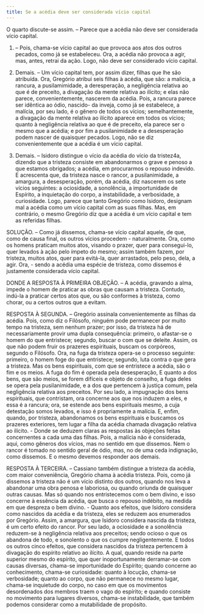 ```yaml
---
title: Se a acédia deve ser considerada vício capital
---
```


O quarto discute-se assim. – Parece que a acédia não deve ser considerada vício capital.  

1. – Pois, chama-se vício capital ao que provoca aos atos dos outros pecados, como já se estabeleceu. Ora, a acédia não provoca a agir, mas, antes, retrai da ação. Logo, não deve ser considerado vício capital.  

2. Demais. – Um vício capital tem, por assim dizer, filhas que lhe são atribuída. Ora, Gregório atribui seis filhas à acédia, que são: a malicia, a rancura, a pusilamimidade, a deresperação, a negligência relativa ao que é de preceito, a divagação da mente relativa ao ilícito; e elas não parece, convenientemente, nascerem da acédia. Pois, a rancura parece ser idêntica ao ódio, nascido- da inveja, como já se estabelece, a malícia, por seu lado, é o gênero de todos os vícios; semelhantemente, a divagação da mente relativa ao ilícito aparece em todos os vícios; quanto à negligência relativa ao que é de preceito, ela parece ser o mesmo que a acédia; e por fim a pusilanimidade e a desesperação podem nascer de quaisquer pecados. Logo, não se diz convenientemente que a acédia é um vício capital.  

3. Demais. – Isidoro distingue o vício da acédia do vício da tristez4a, dizendo que a tristeza consiste em abandonarmos o grave e penoso a que estamos obrigados; a acédia, em procurarmos o repouso indevido. E acrescenta que, da tristeza nasce o rancor, a pusilanimidade, a amargura, a desesperação, porém, da acédia, diz nascerem os sete vícios seguintes: a ociosidade, a sonolência, a importunidade de Espírito, a inquietação do corpo, a instabilidade, a verbosidade, a curiosidade. Logo, parece que tanto Gregório como Isidoro, designam mal a acédia como um vício capital com as suas filhas.  Mas, em contrário, o mesmo Gregório diz que a acédia é um vício capital e tem as referidas filhas.  

SOLUÇÃO. – Como já dissemos, chama-se vício capital aquele, de que, como de causa final, os outros vícios procedem - naturalmente. Ora, como os homens praticam muitos atos, visando o prazer, quer para consegui-lo, quer levados à ação pelo ímpeto do mesmo; assim também fazem, por tristeza, muitos atos, quer para evitá-la, quer arrastados, pelo peso, dela, a agir. Ora, - sendo a acédia uma espécie de tristeza, como dissemos é justamente considerada vício capital. 

DONDE A RESPOSTA À PRIMEIRA OBJEÇÃO. – A acédia, gravando a alma, impede o homem de praticar as obras que causam a tristeza. Contudo, indú-la a praticar certos atos que, ou são conformes à tristeza, como chorar, ou a certos outros que a evitam.  

RESPOSTA À SEGUNDA. – Gregório assinala convenientemente as filhas da acédia. Pois, como diz o Filósofo, ninguém pode permanecer por muito tempo na tristeza, sem nenhum prazer; por isso, da tristeza há de necessariamente provir uma dupla consequência: primeiro, o afastar-se o homem do que entristece; segundo, buscar o com que se deleite. Assim, os que não podem fruir os prazeres espirituais, buscam os corpóreos, segundo o Filósofo. Ora, na fuga da tristeza opera-se o processo seguinte: primeiro, o homem foge do que entristece; segundo, luta contra o que gera a tristeza. Mas os bens espirituais, com que se entristece a acédia, são o fim e os meios. A fuga do fim é operada pela desesperação, E quanto a dos bens, que são meios, se forem difíceis e objeto de conselho, a fuga deles se opera pela pusilanimidade, e a dos que pertencem à justiça comum, pela negligência relativa aos preceitos. Por seu lado, a impugnação dos bens espirituais, que contristam, ora concerne aos que nos induzem a eles, e essa é a rancura; ora, se estende aos bens espirituais mesmo, a cuja detestação somos levados, e isso é propriamente a malícia. E, enfim, quando, por tristeza, abandonamos os bens espirituais e buscamos os prazeres exteriores, tem lugar a filha da acédia chamada divagação relativa ao ilícito. - Donde se deduzem claras as respostas às objeções feitas concernentes a cada uma das filhas. Pois, a malícia não é considerada, aqui, como gêneros dos vícios, mas no sentido em que dissemos. Nem o rancor é tomado no sentido geral de ódio, mas, no de uma ceda indignação, como dissemos. E o mesmo devemos responder aos demais.  

RESPOSTA À TERCEIRA. – Cassiano também distingue a tristeza da acédia, com maior conveniência, Gregório chama à acédia tristeza. Pois, como já dissemos a tristeza não é um vício distinto dos outros, quando nos leva a abandonar uma obra penosa e laboriosa, ou quando oriunda de quaisquer outras causas. Mas só quando nos entristecemos com o bem divino, e isso concerne à essência da acédia, que busca o repouso indébito, na medida em que despreza o bem divino. - Quanto aos efeitos, que Isidoro considera como nascidos da acédia e da tristeza, eles se reduzem aos enumerados por Gregório. Assim, a amargura, que Isidoro considera nascida da tristeza, é um certo efeito do rancor. Por seu lado, a ociosidade e a sonolência reduzem-se à negligência relativa aos preceitos; sendo ocioso o que os abandona de todo, e sonolento o que os cumpre negligentemente. E todos os outros cinco efeitos, que considera nascidos da tristeza pertencem à divagação do espírito relativo ao ilícito. A qual, quando reside na parte superior mesmo do espírito, que quer inoportunamente derramar-se com causas diversas, chama-se importunidade do Espírito; quando concerne ao conhecimento, chama-se curiosidade: quanto à locução, chama-se verbosidade; quanto ao corpo, que não permanece no mesmo lugar, chama-se inquietude do corpo, no caso em que os movimentos desordenados dos membros traem o vago do espírito; e quando consiste no movimento para lugares diversos, chama-se instabilidade, que também podemos considerar como a mutabilidade de propósito.